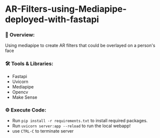 # AR-Filters-using-Mediapipe-deployed-with-fastapi

### 🎯 **Overview:**
Using mediapipe to create AR filters that could be overlayed on a person's face

### 🛠️ **Tools & Libraries:**
* Fastapi
* Uvicorn
* Mediapipe
* Opencv
* Make Sense

### ⚙️ **Execute Code:**
* Run `pip install -r requirements.txt` to install required packages.
* Run `uvicorn server:app --reload` to run the local webapp!
* use `CTRL-C` to terminate server
